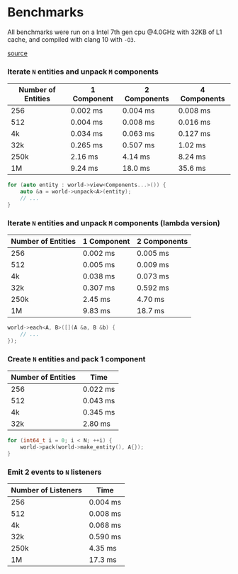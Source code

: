 # Benchmarks

All benchmarks were run on a Intel 7th gen cpu @4.0GHz with 32KB of L1 cache, and compiled with clang 10 with `-O3`.

[source](../test/entity_benchmark.cpp)

### Iterate `N` entities and unpack `M` components

| Number of Entities | 1 Component | 2 Components | 4 Components |
| ------------------ | ----------- | ------------ | ------------ |
| 256                | 0.002 ms    | 0.004 ms     | 0.008 ms     |
| 512                | 0.004 ms    | 0.008 ms     | 0.016 ms     |
| 4k                 | 0.034 ms    | 0.063 ms     | 0.127 ms     |
| 32k                | 0.265 ms    | 0.507 ms     | 1.02 ms      |
| 250k               | 2.16 ms     | 4.14 ms      | 8.24 ms      |
| 1M                 | 9.24 ms     | 18.0 ms      | 35.6 ms      |

```cpp
for (auto entity : world->view<Components...>()) {
    auto &a = world->unpack<A>(entity);
    // ...
}
```

### Iterate `N` entities and unpack `M` components (lambda version)

| Number of Entities | 1 Component | 2 Components |
| ------------------ | ----------- | ------------ |
| 256                | 0.002 ms    | 0.005 ms     |
| 512                | 0.005 ms    | 0.009 ms     |
| 4k                 | 0.038 ms    | 0.073 ms     |
| 32k                | 0.307 ms    | 0.592 ms     |
| 250k               | 2.45 ms     | 4.70 ms      |
| 1M                 | 9.83 ms     | 18.7 ms      |

```cpp
world->each<A, B>([](A &a, B &b) {
    // ...
});
```

### Create `N` entities and pack 1 component

| Number of Entities | Time     |
| ------------------ | -------- |
| 256                | 0.022 ms |
| 512                | 0.043 ms |
| 4k                 | 0.345 ms |
| 32k                | 2.80 ms  |

```cpp
for (int64_t i = 0; i < N; ++i) {
    world->pack(world->make_entity(), A{});
}
```

### Emit 2 events to `N` listeners

| Number of Listeners | Time     |
| ------------------- | -------- |
| 256                 | 0.004 ms |
| 512                 | 0.008 ms |
| 4k                  | 0.068 ms |
| 32k                 | 0.590 ms |
| 250k                | 4.35 ms  |
| 1M                  | 17.3 ms  |
